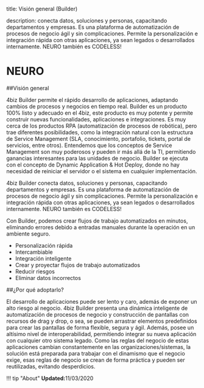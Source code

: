title: Visión general (Builder)  

description: conecta datos, soluciones y personas, capacitando departamentos y empresas. Es una plataforma de automatización de procesos de negocio ágil y sin complicaciones. Permite la personalización e integración rápida con otras aplicaciones, ya sean legados o desarrollados internamente. NEURO también es CODELESS!  

# NEURO   

##Visión general   

4biz Builder permite el rápido desarrollo de aplicaciones, adaptando cambios de procesos y negocios en tiempo real.
Builder es un producto 100% listo y adecuado en el 4biz, este producto es muy potente y permite construir nuevas funcionalidades, aplicaciones e integraciones. Es muy cerca de los productos RPA (automatización de procesos de robótica), pero trae diferentes posibilidades, como la integración natural con la estructura de Service Management (SLA, conocimiento, portafolio, tickets, portal de servicios, entre otros). 
Entendemos que los conceptos de Service Management son muy poderosos y pueden ir más allá de la TI, permitiendo ganancias interesantes para las unidades de negocio. 
Builder se ejecuta con el concepto de Dynamic Application & Hot Deploy, donde no hay necesidad de reiniciar el servidor o el sistema en cualquier implementación.

4biz Builder conecta datos, soluciones y personas, capacitando departamentos y empresas. Es una plataforma de automatización de procesos de negocio ágil y sin complicaciones. Permite la personalización e integración rápida con otras aplicaciones, ya sean legados o desarrollados internamente. NEURO también es CODELESS!

Con Builder, podemos crear flujos de trabajo automatizados en minutos, eliminando errores debido a entradas manuales durante la operación en un ambiente seguro.  

-   Personalización rápida  
-   Intercambiable
-   Integración inteligente
-   Crear y proyectar flujos de trabajo automatizados
-   Reducir riesgos
-   Eliminar datos incorrectos

##¿Por qué adoptarlo? 

El desarrollo de aplicaciones puede ser lento y caro, además de exponer un alto riesgo al negocio. 4biz Builder presenta una dinámica inteligente de automatización de procesos de negocio y construcción de pantallas con recursos de drag y drop, o sea, se pueden arrastrar elementos predefinidos para crear las pantallas de forma flexible, segura y ágil. Además, posee un altísimo nivel de interoperabilidad, permitiendo integrar su nueva aplicación con cualquier otro sistema legado. Como las reglas del negocio de estas aplicaciones cambian constantemente en las organizaciones/sistemas, la solución está preparada para trabajar con el dinamismo que el negocio exige, esas reglas de negocio se crean de forma práctica y pueden ser reutilizadas, evitando desperdicios.  

!!! tip "About"
    <b>Updated:</b>11/03/2020
